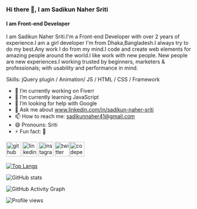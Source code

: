 ### Hi there 👋, I am Sadikun Naher Sriti
#### I am Front-end Developer

I am Sadikun Naher Sriti.I'm a Front-end Developer with over 2 years of experience.I am a girl developer I'm from Dhaka,Bangladesh.I always try to do my best.Any work I do from my mind.I code and create web elements for amazing people around the world.I like work with new people. New people are new experiences.I working trusted by beginners, marketers & professionals; with usability and performance in mind.

Skills: jQuery plugin / Animation/ JS / HTML / CSS / Framework

- 🔭 I’m currently working on Fiverr 
- 🌱 I’m currently learning JavaScript 
- 🤔 I’m looking for help with Google 
- 💬 Ask me about www.linkedin.com/in/sadikun-naher-sriti 
- 📫 How to reach me: sadikunnaher41@gmail.com 
- 😄 Pronouns: Sriti 
- ⚡ Fun fact: 🙂 


[<img src='https://cdn.jsdelivr.net/npm/simple-icons@3.0.1/icons/github.svg' alt='github' height='40'>](https://github.com/Sriti-coder)  [<img src='https://cdn.jsdelivr.net/npm/simple-icons@3.0.1/icons/linkedin.svg' alt='linkedin' height='40'>](https://www.linkedin.com/in/www.linkedin.com/in/sadikun-naher-sriti/)  [<img src='https://cdn.jsdelivr.net/npm/simple-icons@3.0.1/icons/instagram.svg' alt='instagram' height='40'>](https://www.instagram.com/snsriti/)  [<img src='https://cdn.jsdelivr.net/npm/simple-icons@3.0.1/icons/twitter.svg' alt='twitter' height='40'>](https://twitter.com/https://twitter.com/https://twitter.com/SnSriti)[<img src='https://cdn.jsdelivr.net/npm/simple-icons@3.0.1/icons/codepen.svg' alt='codepen' height='40'>](https://codepen.io/https://codepen.io/Snsriti)  
 

[![Top Langs](https://github-readme-stats.vercel.app/api/top-langs/?username=Sriti-coder)](https://github.com/anuraghazra/github-readme-stats)

![GitHub stats](https://github-readme-stats.vercel.app/api?username=Sriti-coder&show_icons=true)  

![GitHub Activity Graph](https://activity-graph.herokuapp.com/graph?username=Sriti-coder)  

![Profile views](https://gpvc.arturio.dev/Sriti-coder)  





